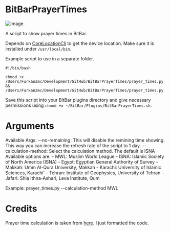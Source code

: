 # BitBarPrayerTimes
![image](https://drive.google.com/uc?export=download&id=0B2b4SnYRu-h_NHhfUmtMalB4RUU)

A script to show prayer times in BitBar.

Depends on [CoreLocationCli](https://github.com/fulldecent/corelocationcli) to get the device location. Make sure it is installed under `/usr/local/bin`.

Example script to use in a separate folder.

```
#!/bin/bash

chmod +x /Users/Furkanzmc/Development/GitHub/BitBarPrayerTimes/prayer_times.py && /Users/Furkanzmc/Development/GitHub/BitBarPrayerTimes/prayer_times.py
```

Save this script into your BitBar plugins directory and give necessary permissions using `chmod +x ~/BitBar/Plugins/BitBarPrayerTimes.sh`.

# Arguments

Available Args:
    --no-remaining: This will disable the remining time showing. This way you can increase the refresh rate of the script to 1 day.
    --calculation-method: Select the calculation method. The default is ISNA
        - Available options are:
        - MWL: Muslim World League
        - ISNA: Islamic Society of North America (ISNA)
        - Egypt: Egyptian General Authority of Survey
        - Makkah: Umm Al-Qura University, Makkah
        - Karachi: University of Islamic Sciences, Karachi'
        - Tehran: Institute of Geophysics, University of Tehran
        - Jafari: Shia Ithna-Ashari, Leva Institute, Qum

Example:
    prayer_times.py --calculation-method MWL

# Credits

Prayer time calculation is taken from [here](http://praytimes.org/code/git/?a=tree&p=PrayTimes&hb=HEAD&f=v2/python). I just formatted the code.
